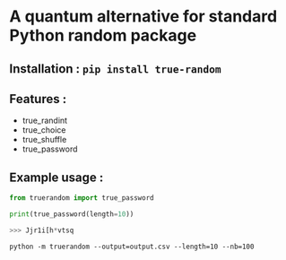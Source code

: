 # A quantum alternative for standard Python random package


## Installation : `pip install true-random`

## Features :
- true_randint
- true_choice
- true_shuffle
- true_password

## Example usage :
```python
from truerandom import true_password

print(true_password(length=10))

>>> Jjr1i[h*vtsq
```

```
python -m truerandom --output=output.csv --length=10 --nb=100
```
